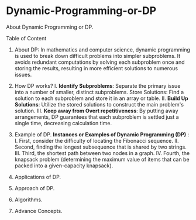 # Dynamic-Programming-or-DP
About Dynamic Programming or DP.

Table of Content

1.	About DP: In mathematics and computer science, dynamic programming is used to break down difficult problems into simpler subproblems. It avoids redundant computations by solving each subproblem once and storing the results, resulting in more efficient solutions to numerous issues.

2.	How DP works?
I.	**Identify Subproblems**: Separate the primary issue into a number of smaller, distinct subproblems. Store Solutions: Find a solution to each subproblem and store it in an array or table. 
II.	**Build Up Solutions**: Utilize the stored solutions to construct the main problem's solution. 
III.	**Keep away from Overt repetitiveness**: By putting away arrangements, DP guarantees that each subproblem is settled just a single time, decreasing calculation time.

3.	Example of DP.
**Instances or Examples  of Dynamic Programming (DP)** :
 I.	First, consider the difficulty of locating the Fibonacci sequence. 
II.	Second, finding the longest subsequence that is shared by two strings. 
III.	Third, the shortest path between two nodes in a graph.
IV.	Fourth, the knapsack problem (determining the maximum value of items that can be packed into a given-capacity knapsack).

4.	Applications of DP.
5.	Approach of DP.
6.	Algorithms.
7.	Advance Concepts.
